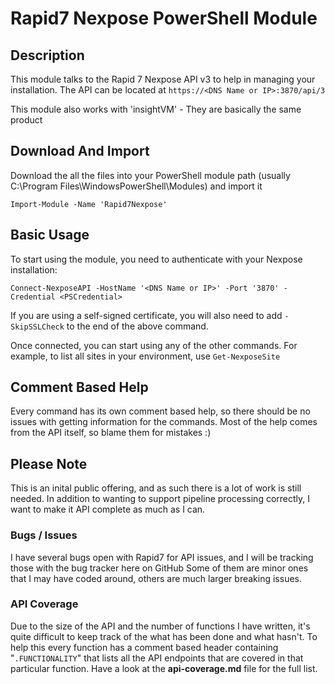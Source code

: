 # Rapid7 Nexpose PowerShell Module
## Description
This module talks to the Rapid 7 Nexpose API v3 to help in managing your installation.
The API can be located at `https://<DNS Name or IP>:3870/api/3`

This module also works with 'insightVM' - They are basically the same product


## Download And Import
Download the all the files into your PowerShell module path (usually C:\Program Files\WindowsPowerShell\Modules) and import it

`Import-Module -Name 'Rapid7Nexpose'`

## Basic Usage
To start using the module, you need to authenticate with your Nexpose installation:

`Connect-NexposeAPI -HostName '<DNS Name or IP>' -Port '3870' -Credential <PSCredential>`

If you are using a self-signed certificate, you will also need to add `-SkipSSLCheck` to the end of the above command.

Once connected, you can start using any of the other commands.
For example, to list all sites in your environment, use `Get-NexposeSite`

## Comment Based Help
Every command has its own comment based help, so there should be no issues with getting information for the commands.
Most of the help comes from the API itself, so blame them for mistakes  :)


## Please Note
This is an inital public offering, and as such there is a lot of work is still needed.
In addition to wanting to support pipeline processing correctly, I want to make it API complete as much as I can.

### Bugs / Issues
I have several bugs open with Rapid7 for API issues, and I will be tracking those with the bug tracker here on GitHub
Some of them are minor ones that I may have coded around, others are much larger breaking issues.

### API Coverage
Due to the size of the API and the number of functions I have written, it's quite difficult to keep track of the what has been done and what hasn't.  To help this every function has a comment based header containing "`.FUNCTIONALITY`"  that lists all the API endpoints that are covered in that particular function.  Have a look at the **api-coverage.md** file for the full list.

